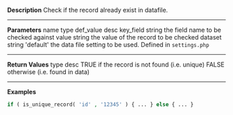 **Description**
Check if the record already exist in datafile.

--------
**Parameters**
name	type	def_value	desc
key_field	string		the field name to be checked against
value	string		the value of the record to be checked
dataset	string	'default'	the data file setting to be used. Defined in `settings.php`

--------
**Return Values**
type	desc
TRUE	if the record is not found (i.e. unique)
FALSE	otherwise (i.e. found in data)

--------
**Examples**

```php
if ( is_unique_record( 'id' , '12345' ) { ... } else { ... }
```